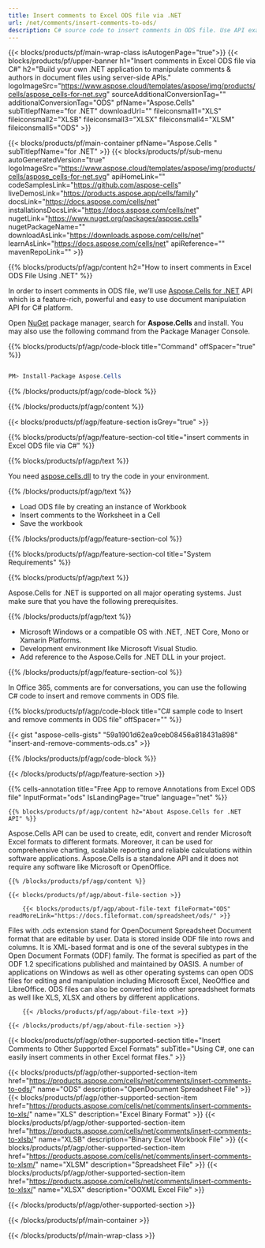 ```yaml
---
title: Insert comments to Excel ODS file via .NET
url: /net/comments/insert-comments-to-ods/ 
description: C# source code to insert comments in ODS file. Use API example code to insert comments within .NET application.
---
```


{{< blocks/products/pf/main-wrap-class isAutogenPage="true">}}
{{< blocks/products/pf/upper-banner h1="Insert comments in Excel ODS file via C#" h2="Build your own .NET application to manipulate comments & authors in document files using server-side APIs." logoImageSrc="https://www.aspose.cloud/templates/aspose/img/products/cells/aspose_cells-for-net.svg" sourceAdditionalConversionTag="" additionalConversionTag="ODS" pfName="Aspose.Cells" subTitlepfName="for .NET" downloadUrl="" fileiconsmall1="XLS" fileiconsmall2="XLSB" fileiconsmall3="XLSX" fileiconsmall4="XLSM" fileiconsmall5="ODS" >}}

{{< blocks/products/pf/main-container pfName="Aspose.Cells " subTitlepfName="for .NET" >}}
{{< blocks/products/pf/sub-menu autoGeneratedVersion="true" logoImageSrc="https://www.aspose.cloud/templates/aspose/img/products/cells/aspose_cells-for-net.svg" apiHomeLink="" codeSamplesLink="https://github.com/aspose-cells" liveDemosLink="https://products.aspose.app/cells/family" docsLink="https://docs.aspose.com/cells/net" installationsDocsLink="https://docs.aspose.com/cells/net" nugetLink="https://www.nuget.org/packages/aspose.cells" nugetPackageName="" downloadAsLink="https://downloads.aspose.com/cells/net" learnAsLink="https://docs.aspose.com/cells/net" apiReference="" mavenRepoLink="" >}}

{{% blocks/products/pf/agp/content h2="How to insert comments in Excel ODS File Using .NET" %}}

 In order to insert comments in ODS file, we’ll use
 [Aspose.Cells for .NET](https://products.aspose.com/cells/net) 
 API which is a feature-rich, powerful and easy to use document manipulation API for C# platform. 
 
 Open [NuGet](https://www.nuget.org/packages/aspose.cells) 
 package manager, search for
 **Aspose.Cells** 
 and install. You may also use the following command from the Package Manager Console.

{{% blocks/products/pf/agp/code-block title="Command" offSpacer="true" %}}

```cs

PM> Install-Package Aspose.Cells

```

{{% /blocks/products/pf/agp/code-block %}}

{{% /blocks/products/pf/agp/content %}}

{{< blocks/products/pf/agp/feature-section isGrey="true" >}}

{{% blocks/products/pf/agp/feature-section-col title="insert comments in Excel ODS file via C#" %}}

{{% blocks/products/pf/agp/text %}}

 You need
 [aspose.cells.dll](https://downloads.aspose.com/cells/net) 
 to try the code in your environment.

{{% /blocks/products/pf/agp/text %}}

+  Load ODS file by creating an instance of Workbook
+  Insert comments to the Worksheet in a Cell
+  Save the workbook 

{{% /blocks/products/pf/agp/feature-section-col %}}

{{% blocks/products/pf/agp/feature-section-col title="System Requirements" %}}

{{% blocks/products/pf/agp/text %}}

 Aspose.Cells for .NET is supported on all major operating systems. Just make sure that you have the following prerequisites.

{{% /blocks/products/pf/agp/text %}}

-  Microsoft Windows or a compatible OS with .NET, .NET Core, Mono or Xamarin Platforms.
-  Development environment like Microsoft Visual Studio.
-  Add reference to the Aspose.Cells for .NET DLL in your project.


{{% /blocks/products/pf/agp/feature-section-col %}}

In Office 365, comments are for conversations, you can use the following C# code to insert and remove comments in ODS file.

{{% blocks/products/pf/agp/code-block title="C# sample code to Insert and remove comments in ODS file" offSpacer="" %}}

{{< gist "aspose-cells-gists" "59a1901d62ea9ceb08456a818431a898" "insert-and-remove-comments-ods.cs" >}}

{{% /blocks/products/pf/agp/code-block %}}

{{< /blocks/products/pf/agp/feature-section >}}

{{% cells-annotation title="Free App to remove Annotations from Excel ODS file" InputFormat="ods" IsLandingPage="true" language="net" %}}

<!-- aboutfile Starts -->

    {{% blocks/products/pf/agp/content h2="About Aspose.Cells for .NET API" %}}

 Aspose.Cells API can be used to create, edit, convert and render Microsoft Excel formats to different formats. Moreover, it can be used for comprehensive charting, scalable reporting and reliable calculations within software applications. Aspose.Cells is a standalone API and it does not require any software like Microsoft or OpenOffice.  

    {{% /blocks/products/pf/agp/content %}}

    {{< blocks/products/pf/agp/about-file-section >}}

        {{< blocks/products/pf/agp/about-file-text fileFormat="ODS" readMoreLink="https://docs.fileformat.com/spreadsheet/ods/" >}}
Files with .ods extension stand for OpenDocument Spreadsheet Document format that are editable by user. Data is stored inside ODF file into rows and columns. It is XML-based format and is one of the several subtypes in the Open Document Formats (ODF) family. The format is specified as part of the ODF 1.2 specifications published and maintained by OASIS. A number of applications on Windows as well as other operating systems can open ODS files for editing and manipulation including Microsoft Excel, NeoOffice and LibreOffice. ODS files can also be converted into other spreadsheet formats as well like XLS, XLSX and others by different applications.

        {{< /blocks/products/pf/agp/about-file-text >}}

    {{< /blocks/products/pf/agp/about-file-section >}}

<!-- aboutfile Ends -->

{{< blocks/products/pf/agp/other-supported-section title="Insert Comments to Other Supported Excel Formats" subTitle="Using C#, one can easily insert comments in other Excel format files." >}}

{{< blocks/products/pf/agp/other-supported-section-item href="https://products.aspose.com/cells/net/comments/insert-comments-to-ods/" name="ODS" description="OpenDocument Spreadsheet File" >}}
{{< blocks/products/pf/agp/other-supported-section-item href="https://products.aspose.com/cells/net/comments/insert-comments-to-xls/" name="XLS" description="Excel Binary Format" >}}
{{< blocks/products/pf/agp/other-supported-section-item href="https://products.aspose.com/cells/net/comments/insert-comments-to-xlsb/" name="XLSB" description="Binary Excel Workbook File" >}}
{{< blocks/products/pf/agp/other-supported-section-item href="https://products.aspose.com/cells/net/comments/insert-comments-to-xlsm/" name="XLSM" description="Spreadsheet File" >}}
{{< blocks/products/pf/agp/other-supported-section-item href="https://products.aspose.com/cells/net/comments/insert-comments-to-xlsx/" name="XLSX" description="OOXML Excel File" >}}

{{< /blocks/products/pf/agp/other-supported-section >}}

{{< /blocks/products/pf/main-container >}}
    
{{< /blocks/products/pf/main-wrap-class >}}
